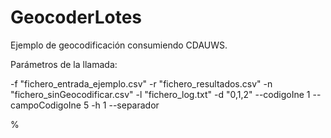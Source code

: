 # GeocoderLotes
Ejemplo de geocodificación consumiendo CDAUWS.

Parámetros de la llamada:

-f "fichero_entrada_ejemplo.csv" -r "fichero_resultados.csv" -n "fichero_sinGeocodificar.csv" -l "fichero_log.txt" -d "0,1,2" --codigoIne 1 --campoCodigoIne 5  -h 1 --separador 

%
